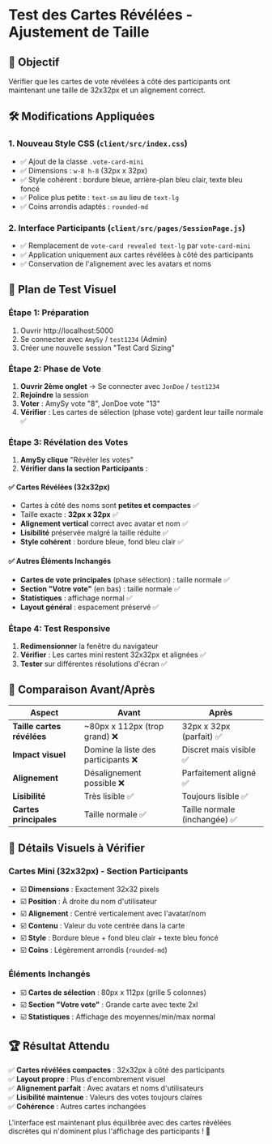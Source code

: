 # Test des Cartes Révélées - Ajustement de Taille

## 🎯 Objectif
Vérifier que les cartes de vote révélées à côté des participants ont maintenant une taille de 32x32px et un alignement correct.

## 🛠️ Modifications Appliquées

### 1. **Nouveau Style CSS** (`client/src/index.css`)
- ✅ Ajout de la classe `.vote-card-mini`
- ✅ Dimensions : `w-8 h-8` (32px x 32px)
- ✅ Style cohérent : bordure bleue, arrière-plan bleu clair, texte bleu foncé
- ✅ Police plus petite : `text-sm` au lieu de `text-lg`
- ✅ Coins arrondis adaptés : `rounded-md`

### 2. **Interface Participants** (`client/src/pages/SessionPage.js`)
- ✅ Remplacement de `vote-card revealed text-lg` par `vote-card-mini`
- ✅ Application uniquement aux cartes révélées à côté des participants
- ✅ Conservation de l'alignement avec les avatars et noms

## 🧪 Plan de Test Visuel

### Étape 1: Préparation
1. Ouvrir http://localhost:5000
2. Se connecter avec `AmySy` / `test1234` (Admin)
3. Créer une nouvelle session "Test Card Sizing"

### Étape 2: Phase de Vote
1. **Ouvrir 2ème onglet** → Se connecter avec `JonDoe` / `test1234`
2. **Rejoindre** la session
3. **Voter** : AmySy vote "8", JonDoe vote "13"
4. **Vérifier** : Les cartes de sélection (phase vote) gardent leur taille normale ✅

### Étape 3: Révélation des Votes
1. **AmySy clique** "Révéler les votes"
2. **Vérifier dans la section Participants** :

#### ✅ Cartes Révélées (32x32px)
- Cartes à côté des noms sont **petites et compactes** ✅
- Taille exacte : **32px x 32px** ✅
- **Alignement vertical** correct avec avatar et nom ✅
- **Lisibilité** préservée malgré la taille réduite ✅
- **Style cohérent** : bordure bleue, fond bleu clair ✅

#### ✅ Autres Éléments Inchangés
- **Cartes de vote principales** (phase sélection) : taille normale ✅
- **Section "Votre vote"** (en bas) : taille normale ✅
- **Statistiques** : affichage normal ✅
- **Layout général** : espacement préservé ✅

### Étape 4: Test Responsive
1. **Redimensionner** la fenêtre du navigateur
2. **Vérifier** : Les cartes mini restent 32x32px et alignées ✅
3. **Tester** sur différentes résolutions d'écran ✅

## 📏 Comparaison Avant/Après

| Aspect | Avant | Après |
|--------|-------|-------|
| **Taille cartes révélées** | ~80px x 112px (trop grand) ❌ | 32px x 32px (parfait) ✅ |
| **Impact visuel** | Domine la liste des participants ❌ | Discret mais visible ✅ |
| **Alignement** | Désalignement possible ❌ | Parfaitement aligné ✅ |
| **Lisibilité** | Très lisible ✅ | Toujours lisible ✅ |
| **Cartes principales** | Taille normale ✅ | Taille normale (inchangée) ✅ |

## 🎨 Détails Visuels à Vérifier

### Cartes Mini (32x32px) - Section Participants
- ☑️ **Dimensions** : Exactement 32x32 pixels
- ☑️ **Position** : À droite du nom d'utilisateur
- ☑️ **Alignement** : Centré verticalement avec l'avatar/nom
- ☑️ **Contenu** : Valeur du vote centrée dans la carte
- ☑️ **Style** : Bordure bleue + fond bleu clair + texte bleu foncé
- ☑️ **Coins** : Légèrement arrondis (`rounded-md`)

### Éléments Inchangés
- ☑️ **Cartes de sélection** : 80px x 112px (grille 5 colonnes)
- ☑️ **Section "Votre vote"** : Grande carte avec texte 2xl
- ☑️ **Statistiques** : Affichage des moyennes/min/max normal

## 🏆 Résultat Attendu

✅ **Cartes révélées compactes** : 32x32px à côté des participants  
✅ **Layout propre** : Plus d'encombrement visuel  
✅ **Alignement parfait** : Avec avatars et noms d'utilisateurs  
✅ **Lisibilité maintenue** : Valeurs des votes toujours claires  
✅ **Cohérence** : Autres cartes inchangées  

L'interface est maintenant plus équilibrée avec des cartes révélées discrètes qui n'dominent plus l'affichage des participants ! 🎯 